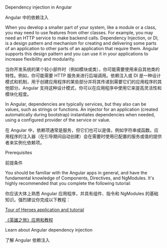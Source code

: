 Dependency injection in Angular

Angular 中的依赖注入

When you develop a smaller part of your system, like a module or a class, you may need to use features from other classes. For example, you may need an HTTP service to make backend calls. Dependency Injection, or DI, is a design pattern and mechanism for creating and delivering some parts of an application to other parts of an application that require them. Angular supports this design pattern and you can use it in your applications to increase flexibility and modularity.

当你开发系统的某个较小部件时（例如模块或类），你可能需要使用来自其他类的特性。例如，你可能需要 HTTP 服务来进行后端调用。依赖注入或 DI 是一种设计模式和机制，用于创建应用程序的某些部分并将其传递到需要它们的应用程序的其他部分。Angular 支持这种设计模式，你可以在应用程序中使用它来提高灵活性和模块化程度。

In Angular, dependencies are typically services, but they also can be values, such as strings or functions. An injector for an application \(created automatically during bootstrap\) instantiates dependencies when needed, using a configured provider of the service or value.

在 Angular 中，依赖项通常是服务，但它们也可以是值，例如字符串或函数。应用程序的注入器（在引导期间自动创建）会在需要时使用已配置的服务或值的提供者来实例化依赖项。

Prerequisites

前提条件

You should be familiar with the Angular apps in general, and have the fundamental knowledge of Components, Directives, and NgModules. It's highly recommended that you complete the following tutorial:

你应该大体上熟悉 Angular 应用程序，并具有组件、指令和 NgModules 的基础知识。强烈建议你完成以下教程：

[Tour of Heroes application and tutorial](tutorial/tour-of-heroes)

[《英雄之旅》应用和教程](tutorial/tour-of-heroes)

Learn about Angular dependency injection

了解 Angular 依赖注入